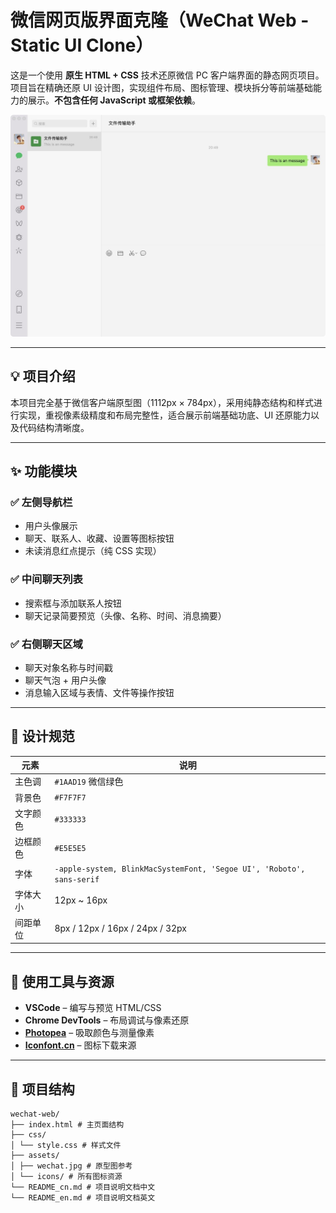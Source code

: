 # 微信网页版界面克隆（WeChat Web - Static UI Clone）

这是一个使用 **原生 HTML + CSS** 技术还原微信 PC 客户端界面的静态网页项目。项目旨在精确还原 UI 设计图，实现组件布局、图标管理、模块拆分等前端基础能力的展示。**不包含任何 JavaScript 或框架依赖**。

![项目预览](./asset/wechat.jpg)

---

## 💡 项目介绍

本项目完全基于微信客户端原型图（1112px × 784px），采用纯静态结构和样式进行实现，重视像素级精度和布局完整性，适合展示前端基础功底、UI 还原能力以及代码结构清晰度。

---

## ✨ 功能模块

### ✅ 左侧导航栏
- 用户头像展示
- 聊天、联系人、收藏、设置等图标按钮
- 未读消息红点提示（纯 CSS 实现）

### ✅ 中间聊天列表
- 搜索框与添加联系人按钮
- 聊天记录简要预览（头像、名称、时间、消息摘要）

### ✅ 右侧聊天区域
- 聊天对象名称与时间戳
- 聊天气泡 + 用户头像
- 消息输入区域与表情、文件等操作按钮

---

## 🎨 设计规范

| 元素         | 说明                            |
|--------------|---------------------------------|
| 主色调       | `#1AAD19` 微信绿色              |
| 背景色       | `#F7F7F7`                       |
| 文字颜色     | `#333333`                       |
| 边框颜色     | `#E5E5E5`                       |
| 字体         | `-apple-system, BlinkMacSystemFont, 'Segoe UI', 'Roboto', sans-serif` |
| 字体大小     | 12px ~ 16px                     |
| 间距单位     | 8px / 12px / 16px / 24px / 32px |

---

## 🧰 使用工具与资源

- **VSCode** – 编写与预览 HTML/CSS
- **Chrome DevTools** – 布局调试与像素还原
- **[Photopea](https://www.photopea.com/)** – 吸取颜色与测量像素
- **[Iconfont.cn](https://www.iconfont.cn/)** – 图标下载来源

---

## 📁 项目结构
```
wechat-web/
├── index.html # 主页面结构
├── css/
│ └── style.css # 样式文件
├── assets/
│ ├── wechat.jpg # 原型图参考
│ └── icons/ # 所有图标资源
└── README_cn.md # 项目说明文档中文
└── README_en.md # 项目说明文档英文
```
